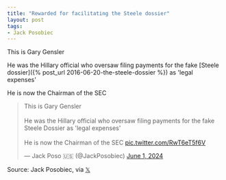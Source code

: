 ```yaml
---
title: "Rewarded for facilitating the Steele dossier"
layout: post
tags:
- Jack Posobiec
---
```


This is Gary Gensler

He was the Hillary official who oversaw filing payments for the fake [Steele dossier]({% post_url 2016-06-20-the-steele-dossier %}) as 'legal expenses'

He is now the Chairman of the SEC

<blockquote class="twitter-tweet"><p lang="en" dir="ltr">This is Gary Gensler <br><br>He was the Hillary official who oversaw filing payments for the fake Steele Dossier as &#39;legal expenses&#39;<br><br>He is now the Chairman of the SEC <a href="https://t.co/RwT6eT5f6V">pic.twitter.com/RwT6eT5f6V</a></p>&mdash; Jack Poso 🇺🇸 (@JackPosobiec) <a href="https://twitter.com/JackPosobiec/status/1796748470579012070?ref_src=twsrc%5Etfw">June 1, 2024</a></blockquote> <script async src="https://platform.twitter.com/widgets.js" charset="utf-8"></script>

Source: Jack Posobiec, via [𝕏](https://x.com)
